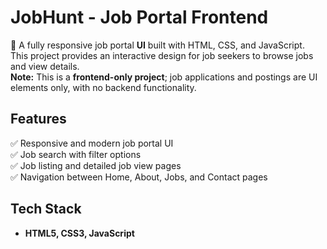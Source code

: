 # JobHunt - Job Portal Frontend  

🚀 A fully responsive job portal **UI** built with HTML, CSS, and JavaScript.  
This project provides an interactive design for job seekers to browse jobs and view details.  
**Note:** This is a **frontend-only project**; job applications and postings are UI elements only, with no backend functionality.  

## Features  
✅ Responsive and modern job portal UI  
✅ Job search with filter options  
✅ Job listing and detailed job view pages  
✅ Navigation between Home, About, Jobs, and Contact pages  

## Tech Stack  
- **HTML5, CSS3, JavaScript**  
